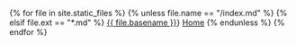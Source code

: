 {% for file in site.static_files %}
{% unless file.name == "/index.md" %}
{% elsif file.ext == "*.md" %}
[{{ file.basename }}]({{site.baseurl}}/{{file.basename}}.html)}
<a href="/index.html">Home</a>
{% endunless %}
{% endfor %}
